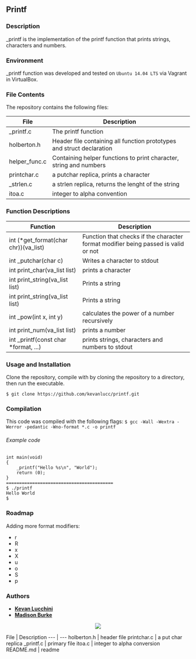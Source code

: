 ## Printf
### Description
_printf is the implementation of the printf function that prints strings, characters and numbers.

### Environment
_printf function was developed and tested on `Ubuntu 14.04 LTS` via Vagrant in VirtualBox.

### File Contents
The repository contains the following files:

|   **File**   |   **Description**   |
| -------------- | --------------------- |
| \_printf.c | The printf function |
| holberton.h   | Header file containing all function prototypes and struct declaration |
| helper_func.c | Containing helper functions to print character, string and numbers |
| printchar.c | a putchar replica, prints a character |
| _strlen.c | a strlen replica, returns the lenght of the string |
| itoa.c  | integer to alpha convention |

### Function Descriptions

| **Function** | **Description** |
| -------------- | ----------------- |
|int (*get_format(char chr))(va_list)| Function that checks if the character format modifier being passed is valid or not|
|int _putchar(char c)| Writes a character to stdout|
|int print_char(va_list list)|prints a character|
|int print_string(va_list list)|Prints a string|
|int print_string(va_list list)|Prints a string|
|int _pow(int x, int y)|calculates the power of a number recursively|
|int print_num(va_list list)|prints a number|
|int _printf(const char *format, ...)|prints strings, characters and numbers to stdout|

### Usage and Installation
Clone the repository, compile with  by cloning the repository to a directory, then run the executable.
```
$ git clone https://github.com/kevanlucc/printf.git
```
### Compilation

This code was compiled with the following flags:
` $ gcc -Wall -Wextra -Werror -pedantic -Wno-format *.c -o printf `

###### Example code

```
int main(void)
{
	_printf("Hello %s\n", "World");
	return (0);
}
=========================================
$ ./printf
Hello World
$
```

###  Roadmap 

Adding more format modifiers:
* r
* R
* x
* X
* u
* o
* S
* p

### Authors

* [**Kevan Lucchini**](https://github.com/kevanlucc)
* [**Madison Burke**](https://github.com/RocketHTML)

<p align="center">
<a href="https://www.holbertonschool.com"><img src="https://intranet.hbtn.io/assets/holberton-logo-simplified-d4e8a1e8bf5ad93c8c3ce32895b4b53749b477b7ba7342d7f064e6883bcd3be2.png"></a>
</p>
File | Description
--- | ---
holberton.h | header file
printchar.c | a put char replica
_printf.c | primary file
itoa.c | integer to alpha conversion
README.md | readme

